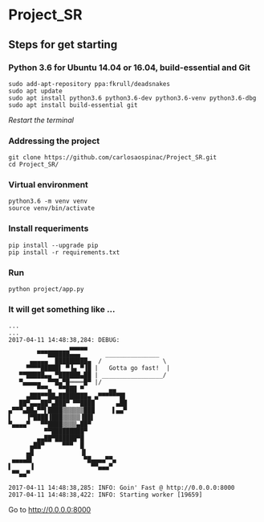 # Project_SR

## Steps for get starting

### Python 3.6 for Ubuntu 14.04 or 16.04, build-essential and Git
```
sudo add-apt-repository ppa:fkrull/deadsnakes
sudo apt update
sudo apt install python3.6 python3.6-dev python3.6-venv python3.6-dbg
sudo apt install build-essential git
```
*Restart the terminal*
### Addressing the project
```
git clone https://github.com/carlosaospinac/Project_SR.git
cd Project_SR/
```
### Virtual environment
```
python3.6 -m venv venv
source venv/bin/activate
```
### Install requeriments
```
pip install --upgrade pip
pip install -r requirements.txt
```
### Run
```
python project/app.py
```
### It will get something like ...
```
...
...
2017-04-11 14:48:38,284: DEBUG: 
                 ▄▄▄▄▄
        ▀▀▀██████▄▄▄       _______________
      ▄▄▄▄▄  █████████▄  /                 \
     ▀▀▀▀█████▌ ▀▐▄ ▀▐█ |   Gotta go fast!  |
   ▀▀█████▄▄ ▀██████▄██ | _________________/
   ▀▄▄▄▄▄  ▀▀█▄▀█════█▀ |/
        ▀▀▀▄  ▀▀███ ▀       ▄▄
     ▄███▀▀██▄████████▄ ▄▀▀▀▀▀▀█▌
   ██▀▄▄▄██▀▄███▀ ▀▀████      ▄██
▄▀▀▀▄██▄▀▀▌████▒▒▒▒▒▒███     ▌▄▄▀
▌    ▐▀████▐███▒▒▒▒▒▐██▌
▀▄▄▄▄▀   ▀▀████▒▒▒▒▄██▀
          ▀▀█████████▀
        ▄▄██▀██████▀█
      ▄██▀     ▀▀▀  █
     ▄█             ▐▌
 ▄▄▄▄█▌              ▀█▄▄▄▄▀▀▄
▌     ▐                ▀▀▄▄▄▀
 ▀▀▄▄▀

2017-04-11 14:48:38,285: INFO: Goin' Fast @ http://0.0.0.0:8000
2017-04-11 14:48:38,422: INFO: Starting worker [19659]
```
Go to http://0.0.0.0:8000

